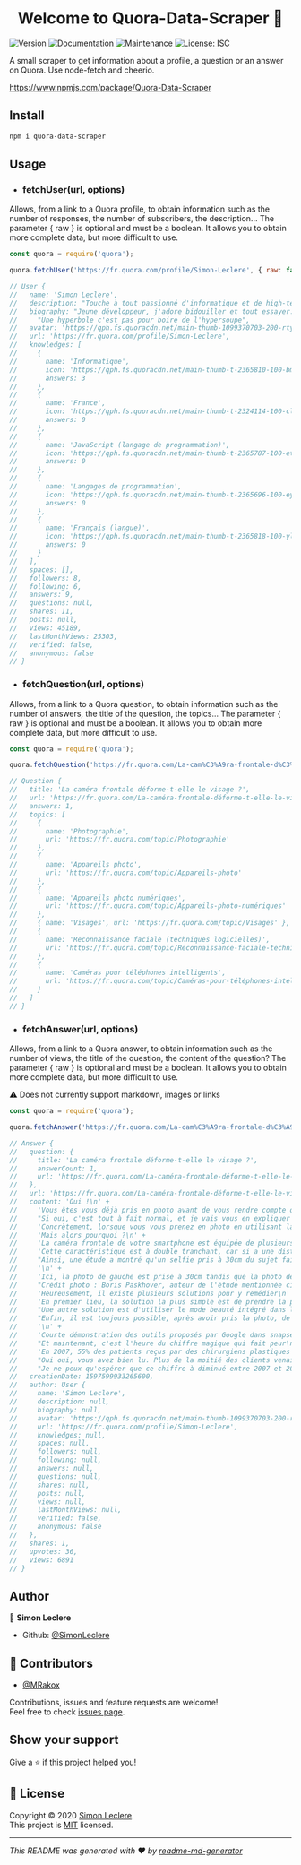 <h1 align="center">Welcome to Quora-Data-Scraper 👋</h1>
<p>
  <img alt="Version" src="https://img.shields.io/badge/version-1.2.1-blue.svg?cacheSeconds=2592000" />
  <a href="https://github.com/SimonLeclere/Quora-Data-Scraper#readme" target="_blank">
    <img alt="Documentation" src="https://img.shields.io/badge/documentation-yes-brightgreen.svg" />
  </a>
  <a href="https://github.com/SimonLeclere/Quora-Data-Scraper/graphs/commit-activity" target="_blank">
    <img alt="Maintenance" src="https://img.shields.io/badge/Maintained%3F-yes-green.svg" />
  </a>
  <a href="https://github.com/SimonLeclere/Quora-Data-Scraper/blob/master/LICENSE" target="_blank">
    <img alt="License: ISC" src="https://img.shields.io/github/license/SimonLeclere/Quora-Data-Scraper" />
  </a>
</p>

A small scraper to get information about a profile, a question or an answer on Quora. Use node-fetch and cheerio.

https://www.npmjs.com/package/Quora-Data-Scraper

## Install 

```sh
npm i quora-data-scraper
```

## Usage

* ### fetchUser(url, options)

Allows, from a link to a Quora profile, to obtain information such as the number of responses, the number of subscribers, the description... The parameter { raw } is optional and must be a boolean. It allows you to obtain more complete data, but more difficult to use.


```js
const quora = require('quora');

quora.fetchUser('https://fr.quora.com/profile/Simon-Leclere', { raw: false }).then(console.log); // second parameter is optional

// User {
//   name: 'Simon Leclere',
//   description: "Touche à tout passionné d'informatique et de high-tech",
//   biography: "Jeune développeur, j'adore bidouiller et tout essayer. Une fois j'ai démonté une imprimante, mes parents ont pas trop aimé. Bref maintenant que j'ai fini d'embêter mes proches je viens vous embêter sur Quora. Gare à vous !\n" +
//     "Une hyperbole c'est pas pour boire de l'hypersoupe",
//   avatar: 'https://qph.fs.quoracdn.net/main-thumb-1099370703-200-rtyydeuedcynznijnnemevsxwfspapzo.jpeg',
//   url: 'https://fr.quora.com/profile/Simon-Leclere',
//   knowledges: [
//     {
//       name: 'Informatique',
//       icon: 'https://qph.fs.quoracdn.net/main-thumb-t-2365810-100-bmxhhffzwrykfgvyslsuygjqirqckfpe.jpeg',
//       answers: 3
//     },
//     {
//       name: 'France',
//       icon: 'https://qph.fs.quoracdn.net/main-thumb-t-2324114-100-clhmyzyjnapuxbyxggbffcajsncvgwky.jpeg',
//       answers: 0
//     },
//     {
//       name: 'JavaScript (langage de programmation)',
//       icon: 'https://qph.fs.quoracdn.net/main-thumb-t-2365787-100-etdzymypqakpjodoshxjdmdzmookmtzb.jpeg',
//       answers: 0
//     },
//     {
//       name: 'Langages de programmation',
//       icon: 'https://qph.fs.quoracdn.net/main-thumb-t-2365696-100-eyzcdieyvqrecbkncuwmmputwczrexod.jpeg',
//       answers: 0
//     },
//     {
//       name: 'Français (langue)',
//       icon: 'https://qph.fs.quoracdn.net/main-thumb-t-2365818-100-ylwoccgbktbvlzqdlutnuhhpwxhftgta.jpeg',
//       answers: 0
//     }
//   ],
//   spaces: [],
//   followers: 8,
//   following: 6,
//   answers: 9,
//   questions: null,
//   shares: 11,
//   posts: null,
//   views: 45189,
//   lastMonthViews: 25303,
//   verified: false,
//   anonymous: false
// }
```

* ### fetchQuestion(url, options)

Allows, from a link to a Quora question, to obtain information such as the number of answers, the title of the question, the topics... The parameter { raw } is optional and must be a boolean. It allows you to obtain more complete data, but more difficult to use.

```js
const quora = require('quora');

quora.fetchQuestion('https://fr.quora.com/La-cam%C3%A9ra-frontale-d%C3%A9forme-t-elle-le-visage', { raw: false }).then(console.log); // Second parameter is optional

// Question {
//   title: 'La caméra frontale déforme-t-elle le visage ?',
//   url: 'https://fr.quora.com/La-caméra-frontale-déforme-t-elle-le-visage',
//   answers: 1,
//   topics: [
//     {
//       name: 'Photographie',
//       url: 'https://fr.quora.com/topic/Photographie'
//     },
//     {
//       name: 'Appareils photo',
//       url: 'https://fr.quora.com/topic/Appareils-photo'
//     },
//     {
//       name: 'Appareils photo numériques',
//       url: 'https://fr.quora.com/topic/Appareils-photo-numériques'
//     },
//     { name: 'Visages', url: 'https://fr.quora.com/topic/Visages' },
//     {
//       name: 'Reconnaissance faciale (techniques logicielles)',
//       url: 'https://fr.quora.com/topic/Reconnaissance-faciale-techniques-logicielles'
//     },
//     {
//       name: 'Caméras pour téléphones intelligents',
//       url: 'https://fr.quora.com/topic/Caméras-pour-téléphones-intelligents'
//     }
//   ]
// }
```

* ### fetchAnswer(url, options)

Allows, from a link to a Quora answer, to obtain information such as the number of views, the title of the question, the content of the question? The parameter { raw } is optional and must be a boolean. It allows you to obtain more complete data, but more difficult to use.

⚠ Does not currently support markdown, images or links

```js
const quora = require('quora');

quora.fetchAnswer('https://fr.quora.com/La-cam%C3%A9ra-frontale-d%C3%A9forme-t-elle-le-visage/answer/Simon-Leclere?ch=10&share=8cd864d7&srid=uz6vFe', { raw: false }).then(console.log); // Second parameter is optional

// Answer {
//   question: {
//     title: 'La caméra frontale déforme-t-elle le visage ?',
//     answerCount: 1,
//     url: 'https://fr.quora.com/La-caméra-frontale-déforme-t-elle-le-visage'
//   },
//   url: 'https://fr.quora.com/La-caméra-frontale-déforme-t-elle-le-visage/answer/Simon-Leclere',
//   content: 'Oui !\n' +
//     'Vous êtes vous déjà pris en photo avant de vous rendre compte que le résultat diffère complètement de ce que vous voyez habituellement le matin dans le reflet de votre miroir ?\n' +
//     "Si oui, c'est tout à fait normal, et je vais vous en expliquer la raison. Si non, vous êtes probablement un alien venu d'une autre dimension dans laquelle les selfies sont parfaits.\n" +
//     'Concrètement, lorsque vous vous prenez en photo en utilisant la caméra frontale de votre téléphone, votre nez semble plus gros, votre front plus grand et votre tête est déformée.\n' +
//     'Mais alors pourquoi ?\n' +
//     'La caméra frontale de votre smartphone est équipée de plusieurs lentilles et filtres qui ensemble forment un objectif. Cet objectif est conçu pour capturer des scènes larges afin de pouvoir vous prendre en photo, vous ainsi que le paysage derrière vous.\n' +
//     'Cette caractéristique est à double tranchant, car si a une distance normale elle permet de réussir ses photos de vacances, à une trop courte distance elle a pour effet de déformer le sujet, un peu comme les objectifs fish-eye.\n' +
//     "Ainsi, une étude a montré qu'un selfie pris à 30cm du sujet faisait apparaître son nez 30% plus grand par rapport à une photo prise à 1,50m.\n" +
//     '\n' +
//     'Ici, la photo de gauche est prise à 30cm tandis que la photo de droite est prise à environ 1,50m\n' +
//     "Crédit photo : Boris Paskhover, auteur de l'étude mentionnée ci-dessus\n" +
//     'Heureusement, il existe plusieurs solutions pour y remédier\n' +
//     'En premier lieu, la solution la plus simple est de prendre la photo de plus loin, pour cela un selfie-stick vous sera très utile.\n' +
//     "Une autre solution est d'utiliser le mode beauté intégré dans la majorité des applications photos, qui réduit les imperfections et atténue les déformations. Attendez vous néanmoins à voir disparaître toutes les irrégularités de votre peau au point qu'elle paraisse toute lisse (voir trop lisse).\n" +
//     "Enfin, il est toujours possible, après avoir pris la photo, de rendre à votre visage sa forme originale en retouchant la photo. Une des meilleures applications pour ca, selon mon expérience, est Snapseed de Google. Elle est très complète et intègre un outil simple de retouche pour corriger la déformation liée à l'objectif sur les visages.\n" +
//     '\n' +
//     'Courte démonstration des outils proposés par Google dans snapseed pour corriger la déformation des visages\n' +
//     "Et maintenant, c'est l'heure du chiffre magique qui fait peur\n" +
//     'En 2007, 55% des patients reçus par des chirurgiens plastiques souhaitaient améliorer leur apparence sur leur selfies, notamment grâce à une rhinoplastie.\n' +
//     "Oui oui, vous avez bien lu. Plus de la moitié des clients venaient simplement à cause d'une lentille grand angle sur leur smartphone. Effrayant n'est-ce pas ?\n" +
//     "Je ne peux qu'espérer que ce chiffre à diminué entre 2007 et 2020…",
//   creationDate: 1597599933265600,
//   author: User {
//     name: 'Simon Leclere',
//     description: null,
//     biography: null,
//     avatar: 'https://qph.fs.quoracdn.net/main-thumb-1099370703-200-rtyydeuedcynznijnnemevsxwfspapzo.jpeg',
//     url: 'https://fr.quora.com/profile/Simon-Leclere',
//     knowledges: null,
//     spaces: null,
//     followers: null,
//     following: null,
//     answers: null,
//     questions: null,
//     shares: null,
//     posts: null,
//     views: null,
//     lastMonthViews: null,
//     verified: false,
//     anonymous: false
//   },
//   shares: 1,
//   upvotes: 36,
//   views: 6891
// }
```

## Author

👤 **Simon Leclere**

* Github: [@SimonLeclere](https://github.com/SimonLeclere)

## 🤝 Contributors

* [@MRakox](https://github.com/MRakox/)

Contributions, issues and feature requests are welcome!<br />Feel free to check [issues page](https://github.com/SimonLeclere/Quora-Data-Scraper/issues). 

## Show your support

Give a ⭐️ if this project helped you!

## 📝 License

Copyright © 2020 [Simon Leclere](https://github.com/SimonLeclere).<br />
This project is [MIT](https://github.com/SimonLeclere/Quora-Data-Scraper/blob/master/LICENSE) licensed.

***
_This README was generated with ❤️ by [readme-md-generator](https://github.com/kefranabg/readme-md-generator)_
